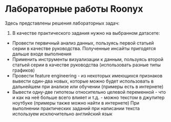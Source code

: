 ﻿# Лабораторные работы Roonyx
 
 Здесь представлены решения лабораторных задач:
 1) В качестве практического задания нужно на выбранном датасете:
   - Провести первичный анализ данных, пользуясь первой статьей серии в качестве руководства. Полученные инсайты пригодятся дальше входе выполнения
   - Применить инструменты визуализации к данным, пользуясь второй статьей серии в качестве руководства (использовать разные типы графиков)
   - Провести feature engineering - из некоторых имеющихся признаков вывести один-два новых, которые можно будет использовать в дальнейшем при анализе или обучении (примеры есть в интернете)
   - Вывести одну-две гипотезы относительно целевой переменной - что и как на неё больше всего влияет и т.д. - можно текстом в джупитер ноутбуке (примеры также можно найти в интернете)
При выполнении практических заданий при написании текста используем исключительно английский язык
